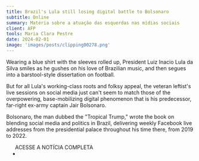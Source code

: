 ```yaml
---
title: Brazil's Lula still losing digital battle to Bolsonaro
subtitle: Online
summary: Matéria sobre a atuação das esquerdas nas mídias sociais
client: AFP
tools: Maria Clara Pestre
date: 2024-02-01
image: 'images/posts/clipping00278.png'
---
```


Wearing a blue shirt with the sleeves rolled up, President Luiz Inacio Lula da Silva smiles as he gushes on his love of Brazilian music, and then segues into a barstool-style dissertation on football.

But for all Lula's working-class roots and folksy appeal, the veteran leftist's live sessions on social media just can't seem to match those of the overpowering, base-mobilizing digital phenomenon that is his predecessor, far-right ex-army captain Jair Bolsonaro.

Bolsonaro, the man dubbed the "Tropical Trump," wrote the book on blending social media and politics in Brazil, delivering weekly Facebook live addresses from the presidential palace throughout his time there, from 2019 to 2022.


<div class="post__share"><ul class="share__list list-reset">ACESSE A NOTÍCIA COMPLETA<li class="share__item" style="margin-left: 10px"><a class="share__link share__facebook" style="background: #fa5657" href="https://sg.news.yahoo.com/brazils-lula-still-losing-digital-013334702.html 
onclick=window.open(this.href, 'pop-up', 'left=20,top=20,width=500,height=500,toolbar=1,resizable=0'); return false;" title="Link" rel="nofollow"><i class="fa-solid fa-link"></i></a></li></ul></div>
<!-- <div class="gallery-box"><div class="gallery"><img src="/clipping/images/example-1.jpg" loading="lazy" alt="Project"><img src="/clipping/images/example-2.jpg" loading="lazy" alt="Project"></div><em>Gallery / <a href="https://www.freepik.com/" target="_blank">Freepic</a></em></div> -->
